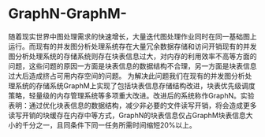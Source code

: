 # GraphN-GraphM-
随着现实世界中图处理需求的快速增长，大量迭代图处理作业同时在同一基础图上运行。而现有的并发图分析处理系统存在大量冗余数据存储和访问开销现有的并发图分析处理系统的存储系统则存在块表信息过大，对内存的利用效率不高等方面的问题，这些问题的原因一方面是块表信息的数据结构不合理，另一方面是块表信息过大后造成挤占可用内存空间的问题。 为解决此问题我们在现有的并发图分析处理系统的存储系统GraphM上实现了包括块表信息存储结构改进，块表优先级调度策略，轻量级的内存管理系统等多项重大改进。改进后的系统称作GraphN。实验表明：通过优化块表信息的数据结构，减少非必要的文件读写开销，将会造成更多读写开销的块缓存在内存中等方式，GraphN的块表信息仅占GraphM块表信息大小的千分之一，且同条件下同一任务所需时间缩短20%以上。
